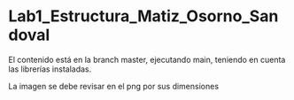 # Lab1_Estructura_Matiz_Osorno_Sandoval

El contenido está en la branch master, ejecutando main, teniendo en cuenta las librerías instaladas.

La imagen se debe revisar en el png por sus dimensiones
